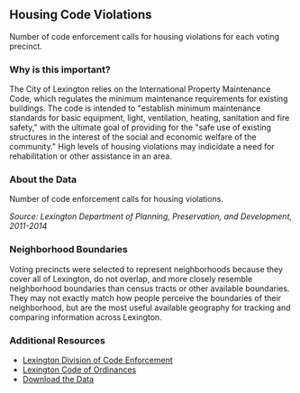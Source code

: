 ## Housing Code Violations
Number of code enforcement calls for housing violations for each voting precinct.

### Why is this important?
The City of Lexington relies on the International Property Maintenance Code, which regulates the minimum maintenance requirements for existing buildings. The code is intended to "establish minimum maintenance standards for basic equipment, light, ventilation, heating, sanitation and fire safety," with the ultimate goal of providing for the "safe use of existing structures in the interest of the social and economic welfare of the community." High levels of housing violations may indicidate a need for rehabilitation or other assistance in an area.

### About the Data
Number of code enforcement calls for housing violations.

_Source: Lexington Department of Planning, Preservation, and Development, 2011-2014_

### Neighborhood Boundaries
Voting precincts were selected to represent neighborhoods because they cover all of Lexington, do not overlap, and more closely resemble neighborhood boundaries than census tracts or other available boundaries. They may not exactly match how people perceive the boundaries of their neighborhood, but are the most useful available geography for tracking and comparing information across Lexington. 

### Additional Resources
+ [Lexington Division of Code Enforcement](http://www.lexingtonky.gov/index.aspx?page=950)
+ [Lexington Code of Ordinances](https://library.municode.com/HTML/11163/level3/COOR_CH12HO_ARTIINGE.html#COOR_CH12HO_ARTIINGE_S12-4NUABLIRE#TOPTITLE)
+ [Download the Data](http://www.civicdata.com/dataset/lexington-code-enforcement-complaints/resource/ad346da7-ce88-4c77-a0e1-10ff09bb0622)

